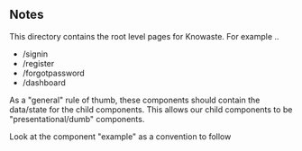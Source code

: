 ## Notes

This directory contains the root level pages for Knowaste. For example ..

- /signin
- /register
- /forgotpassword
- /dashboard

As a "general" rule of thumb, these components should contain the data/state for the child components. This allows our child components to be "presentational/dumb" components.

Look at the component "example" as a convention to follow

